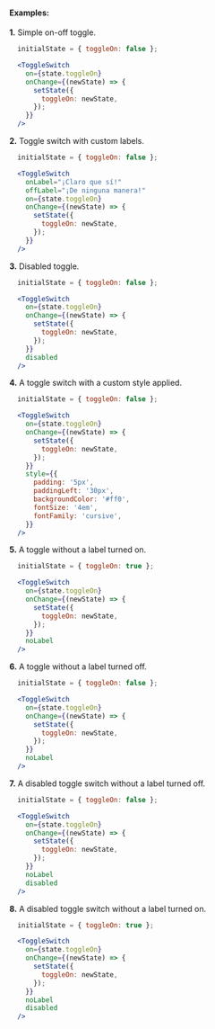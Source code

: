 #### Examples:

__1.__ Simple on-off toggle.

```jsx
  initialState = { toggleOn: false };

  <ToggleSwitch
    on={state.toggleOn}
    onChange={(newState) => {
      setState({
        toggleOn: newState,
      });
    }}
  />
```

__2.__ Toggle switch with custom labels.

```jsx
  initialState = { toggleOn: false };

  <ToggleSwitch
    onLabel="¡Claro que sí!"
    offLabel="¡De ninguna manera!"
    on={state.toggleOn}
    onChange={(newState) => {
      setState({
        toggleOn: newState,
      });
    }}
  />
```

__3.__ Disabled toggle.

```jsx
  initialState = { toggleOn: false };

  <ToggleSwitch
    on={state.toggleOn}
    onChange={(newState) => {
      setState({
        toggleOn: newState,
      });
    }}
    disabled
  />
```

__4.__ A toggle switch with a custom style applied.
```jsx
  initialState = { toggleOn: false };

  <ToggleSwitch
    on={state.toggleOn}
    onChange={(newState) => {
      setState({
        toggleOn: newState,
      });
    }}
    style={{
      padding: '5px',
      paddingLeft: '30px',
      backgroundColor: '#ff0',
      fontSize: '4em',
      fontFamily: 'cursive',
    }}
  />
```

__5.__ A toggle without a label turned on.

```jsx
  initialState = { toggleOn: true };

  <ToggleSwitch
    on={state.toggleOn}
    onChange={(newState) => {
      setState({
        toggleOn: newState,
      });
    }}
    noLabel
  />
```

__6.__ A toggle without a label turned off.

```jsx
  initialState = { toggleOn: false };

  <ToggleSwitch
    on={state.toggleOn}
    onChange={(newState) => {
      setState({
        toggleOn: newState,
      });
    }}
    noLabel
  />
```

__7.__ A disabled toggle switch without a label turned off.

```jsx
  initialState = { toggleOn: false };

  <ToggleSwitch
    on={state.toggleOn}
    onChange={(newState) => {
      setState({
        toggleOn: newState,
      });
    }}
    noLabel
    disabled
  />
```

__8.__ A disabled toggle switch without a label turned on.

```jsx
  initialState = { toggleOn: true };

  <ToggleSwitch
    on={state.toggleOn}
    onChange={(newState) => {
      setState({
        toggleOn: newState,
      });
    }}
    noLabel
    disabled
  />
```
